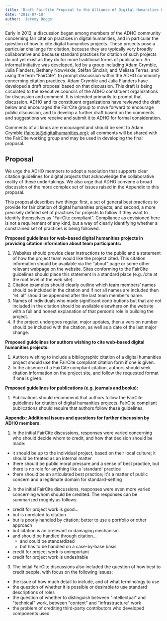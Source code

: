 ```yaml
---
title: 'Draft FairCite Proposal to the Alliance of Digital Humanities Organizations'
date: '2012-07-18'
author: 'Jeremy Boggs'
---
```

Early in 2012, a discussion began among members of the ADHO community concerning fair citation practices in digital humanities, and in particular the question of how to cite digital humanities projects. These projects pose a particular challenge for citation, because they are typically very broadly collaborative and because standard practices for citation of such projects do not yet exist as they do for more traditional forms of publication. An informal initiative was developed, led by a group including Adam Crymble, Julia Flanders, Bethany Nowviskie, Stéfan Sinclair, and Melissa Terras, and using the term "FairCite", to prompt discussion within the ADHO community concerning citation practices. Adam Crymble and Julia Flanders have developed a draft proposal based on that discussion. This draft is being circulated to the executive councils of the ADHO constituent organizations for discussion and comment. It is intended primarily to prompt that discussion. ADHO and its constituent organizations have reviewed the draft below and encouraged the FairCite group to move forward to encourage public discussion, and to develop a further draft based on the comments and suggestions we receive and submit it to ADHO for formal consideration.

Comments of all kinds are encouraged and should be sent to Adam Crymble (faircite@digitalhumanities.org); all comments will be shared with the FairCite working group and may be used in developing the final proposal.

Proposal
--------

We urge the ADHO members to adopt a resolution that supports clear citation guidelines for digital projects that acknowledge the collaborative reality of these undertakings. We also urge that ADHO convene a broad discussion of the more complex set of issues raised in the Appendix to this proposal.

This proposal describes two things: first, a set of general best practices to provide for fair citation of digital humanities projects; and second, a more precisely defined set of practices for projects to follow if they want to identify themselves as "FairCite compliant". Compliance as envisioned here is not a requirement of any kind, but a way of clearly identifying whether a constrained set of practices is being followed.

**Proposed guidelines for web-based digital humanities projects in providing citation information about team participants:**

1. Websites should provide clear instructions to the public and a statement of how the project team would like the project cited. This citation information should be available via the “about” page or some other relevant webpage on the website. Sites conforming to the FairCite guidelines should place this statement in a standard place (e.g. /cite at the root level of the web site).
2. Citation examples should clearly outline which team members’ names should be included in the citation and if not all names are included then “et. al” should be appended after the last team member’s name.
3. Names of individuals who made significant contributions but that are not included in the citation should be available elsewhere on the website with a full and honest explanation of that person’s role in building the project.
4. If the project undergoes regular, major updates, then a version number should be included with the citation, as well as a date of the last major change.

**Proposed guidelines for authors wishing to cite web-based digital humanities projects:**

1. Authors wishing to include a bibliographic citation of a digital humanities project should use the FairCite compliant citation form if one is given.
2. In the absence of a FairCite compliant citation, authors should seek citation information on the project site, and follow the requested format if one is given.

**Proposed guidelines for publications (e.g. journals and books):**

1. Publications should recommend that authors follow the FairCite guidelines for citation of digital humanities projects. FairCite compliant publications should require that authors follow these guidelines.

**Appendix: Additional issues and questions for further discussion by ADHO members:**

1. In the initial FairCite discussions, responses were varied concerning who should decide whom to credit, and how that decision should be made: 
  - it should be up to the individual project, based on their local culture; it should be treated as an internal matter
  - there should be public moral pressure and a sense of best practice, but there is no role for anything like a 'standard' practice
  - there should be an articulated best practice; it's a matter of public concern and a legitimate domain for standard-setting
2. In the initial FairCite discussions, responses were even more varied concerning whom should be credited. The responses can be summarized roughly as follows: 
  - credit for project work is good…
  - but is unrelated to citation
  - but is poorly handled by citation; better to use a portfolio or other approach
  - but citation is an irrelevant or damaging mechanism
  - and should be handled through citation… 
      - and could be standardized
      - but has to be handled on a case-by-base basis
  - credit for project work is unimportant
  - credit for project work is undesirable
3. The initial FairCite discussions also included the question of how best to credit people, with focus on the following issues: 
  - the issue of how much detail to include, and of what terminology to use
  - the question of whether it is possible or desirable to use standard descriptions of roles
  - the question of whether to distinguish between "intellectual" and "technical" work, between "content" and "infrastructure" work
  - the problem of crediting third-party contributors who developed components used